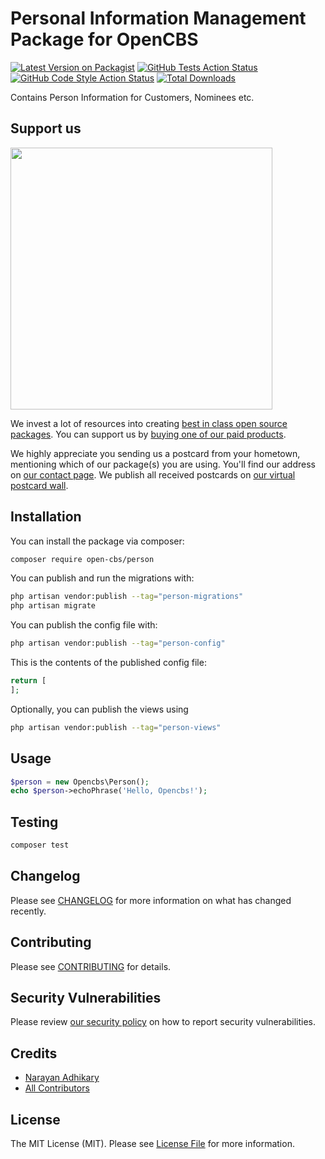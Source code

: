# Personal Information Management Package for OpenCBS

[![Latest Version on Packagist](https://img.shields.io/packagist/v/open-cbs/person.svg?style=flat-square)](https://packagist.org/packages/open-cbs/person)
[![GitHub Tests Action Status](https://img.shields.io/github/actions/workflow/status/open-cbs/person/run-tests.yml?branch=main&label=tests&style=flat-square)](https://github.com/open-cbs/person/actions?query=workflow%3Arun-tests+branch%3Amain)
[![GitHub Code Style Action Status](https://img.shields.io/github/actions/workflow/status/open-cbs/person/fix-php-code-style-issues.yml?branch=main&label=code%20style&style=flat-square)](https://github.com/open-cbs/person/actions?query=workflow%3A"Fix+PHP+code+style+issues"+branch%3Amain)
[![Total Downloads](https://img.shields.io/packagist/dt/open-cbs/person.svg?style=flat-square)](https://packagist.org/packages/open-cbs/person)

Contains Person Information for Customers, Nominees etc.

## Support us

[<img src="https://github-ads.s3.eu-central-1.amazonaws.com/person.jpg?t=1" width="419px" />](https://spatie.be/github-ad-click/person)

We invest a lot of resources into creating [best in class open source packages](https://spatie.be/open-source). You can support us by [buying one of our paid products](https://spatie.be/open-source/support-us).

We highly appreciate you sending us a postcard from your hometown, mentioning which of our package(s) you are using. You'll find our address on [our contact page](https://spatie.be/about-us). We publish all received postcards on [our virtual postcard wall](https://spatie.be/open-source/postcards).

## Installation

You can install the package via composer:

```bash
composer require open-cbs/person
```

You can publish and run the migrations with:

```bash
php artisan vendor:publish --tag="person-migrations"
php artisan migrate
```

You can publish the config file with:

```bash
php artisan vendor:publish --tag="person-config"
```

This is the contents of the published config file:

```php
return [
];
```

Optionally, you can publish the views using

```bash
php artisan vendor:publish --tag="person-views"
```

## Usage

```php
$person = new Opencbs\Person();
echo $person->echoPhrase('Hello, Opencbs!');
```

## Testing

```bash
composer test
```

## Changelog

Please see [CHANGELOG](CHANGELOG.md) for more information on what has changed recently.

## Contributing

Please see [CONTRIBUTING](CONTRIBUTING.md) for details.

## Security Vulnerabilities

Please review [our security policy](../../security/policy) on how to report security vulnerabilities.

## Credits

- [Narayan Adhikary](https://github.com/wovosoft)
- [All Contributors](../../contributors)

## License

The MIT License (MIT). Please see [License File](LICENSE.md) for more information.
